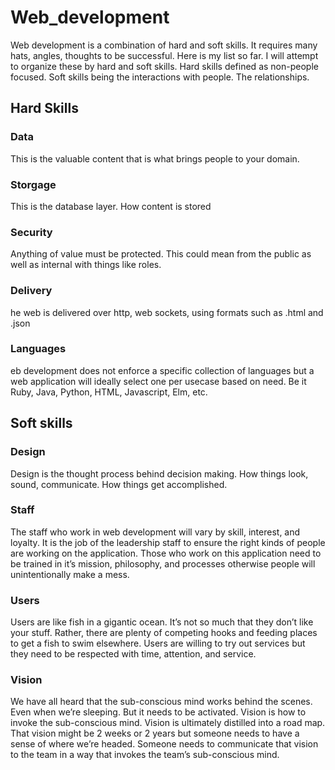 # Web_development

Web development is a combination of hard and soft skills. It requires many hats, angles, thoughts to be successful. Here is my list so far. I will attempt to organize these by hard and soft skills. Hard skills defined as non-people focused. Soft skills being the interactions with people. The relationships.

## Hard Skills

### Data
This is the valuable content that is what brings people to your domain.

### Storgage
This is the database layer. How content is stored

### Security
Anything of value must be protected. This could mean from the public as well as internal with things like roles.

### Delivery
he web is delivered over http, web sockets, using formats such as .html and .json

### Languages
eb development does not enforce a specific collection of languages but a web application will ideally select one per usecase based on need. Be it Ruby, Java, Python, HTML, Javascript, Elm, etc.

## Soft skills

### Design
Design is the thought process behind decision making. How things look, sound, communicate. How things get accomplished.

### Staff
The staff who work in web development will vary by skill, interest, and loyalty. It is the job of the leadership staff to ensure the right kinds of people are working on the application. Those who work on this application need to be trained in it’s mission, philosophy, and processes otherwise people will unintentionally make a mess.

### Users
Users are like fish in a gigantic ocean. It’s not so much that they don’t like your stuff. Rather, there are plenty of competing hooks and feeding places to get a fish to swim elsewhere. Users are willing to try out services but they need to be respected with time, attention, and service.

### Vision
We have all heard that the sub-conscious mind works behind the scenes. Even when we’re sleeping. But it needs to be activated. Vision is how to invoke the sub-conscious mind. Vision is ultimately distilled into a road map. That vision might be 2 weeks or 2 years but someone needs to have a sense of where we’re headed. Someone needs to communicate that vision to the team in a way that invokes the team’s sub-conscious mind. 

